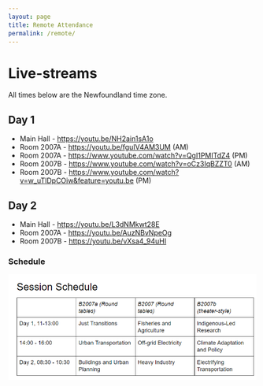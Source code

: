 ```yaml
---
layout: page
title: Remote Attendance
permalink: /remote/
---
```


# Live-streams

All times below are the Newfoundland time zone.

## Day 1

* Main Hall - <https://youtu.be/NH2ain1sA1o>
* Room 2007A - <https://youtu.be/fguIV4AM3UM> (AM)
* Room 2007A - <https://www.youtube.com/watch?v=QgI1PMITdZ4> (PM)
* Room 2007B - <https://www.youtube.com/watch?v=oCz3IqBZZT0> (AM)
* Room 2007B - <https://www.youtube.com/watch?v=w_uTlDpCOiw&feature=youtu.be> (PM)

## Day 2

* Main Hall - <https://youtu.be/L3dNMkwt28E>
* Room 2007A - <https://youtu.be/AuzNBvNpeOg>
* Room 2007B - <https://youtu.be/vXsa4_94uHI>

### Schedule

![Schedule](/images/Schedule.png)


